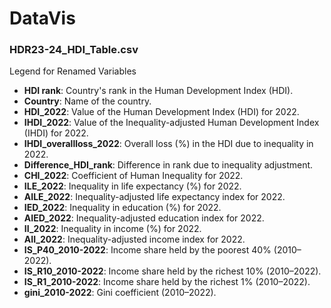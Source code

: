 # DataVis
### HDR23-24_HDI_Table.csv
Legend for Renamed Variables

- **HDI rank**: Country's rank in the Human Development Index (HDI).
- **Country**: Name of the country.
- **HDI_2022**: Value of the Human Development Index (HDI) for 2022.
- **IHDI_2022**: Value of the Inequality-adjusted Human Development Index (IHDI) for 2022.
- **IHDI_overallloss_2022**: Overall loss (%) in the HDI due to inequality in 2022.
- **Difference_HDI_rank**: Difference in rank due to inequality adjustment.
- **CHI_2022**: Coefficient of Human Inequality for 2022.
- **ILE_2022**: Inequality in life expectancy (%) for 2022.
- **AILE_2022**: Inequality-adjusted life expectancy index for 2022.
- **IED_2022**: Inequality in education (%) for 2022.
- **AIED_2022**: Inequality-adjusted education index for 2022.
- **II_2022**: Inequality in income (%) for 2022.
- **AII_2022**: Inequality-adjusted income index for 2022.
- **IS_P40_2010-2022**: Income share held by the poorest 40% (2010–2022).
- **IS_R10_2010-2022**: Income share held by the richest 10% (2010–2022).
- **IS_R1_2010-2022**: Income share held by the richest 1% (2010–2022).
- **gini_2010-2022**: Gini coefficient (2010–2022).
